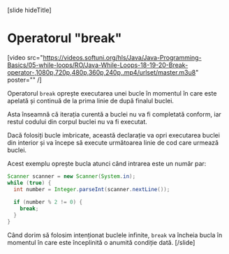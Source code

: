 [slide hideTitle]
# Operatorul "break"

[video src="https://videos.softuni.org/hls/Java/Java-Programming-Basics/05-while-loops/RO/Java-While-Loops-18-19-20-Break-operator-,1080p,720p,480p,360p,240p,.mp4/urlset/master.m3u8" poster="" /]

Operatorul `break` oprește executarea unei bucle în momentul în care este apelată și continuă de la prima linie de după finalul buclei.

Asta înseamnă că iterația curentă a buclei nu va fi completată conform, iar restul codului din corpul buclei nu va fi executat. 

Dacă folosiți bucle imbricate, această declarație va opri executarea buclei din interior și va începe să execute următoarea linie de cod care urmează buclei. 

Acest exemplu oprește bucla atunci când intrarea este un număr par:
```java
Scanner scanner = new Scanner(System.in);
while (true) {
  int number = Integer.parseInt(scanner.nextLine());
  
  if (number % 2 != 0) {
    break;
  }
}
```
Când dorim să folosim intenționat buclele infinite, `break` va încheia bucla în momentul în care este începlinită o anumită condiție dată.
[/slide]